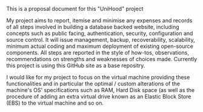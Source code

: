 This is a proposal document for this "UniHood" project

My project aims to report, itemise and minimise any expenses and records of all steps involved in building a database backed website, including concepts such as public facing, authentication, security, configuration and source control. It will issue management, backup, recoverability, scalability, minimum actual coding and maximum deployment of existing open-source components. All steps are reported in the style of how-tos, observations, recommendations on strengths and weaknesses of choices made. Currently this project is using this GitHub site as a base repositry.

I would like for my project to focus on the virtual machine providing these functionalities and in particular the optimal / custom alterations of the machine's OS' specifications such as RAM, Hard Disk space (as well as the procedure of adding an extra virtual drive known as an Elastic Block Store (EBS) to the virtual machine and so on.
